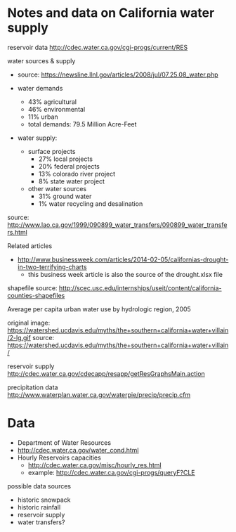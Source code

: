 # Notes and data on California water supply

reservoir data
http://cdec.water.ca.gov/cgi-progs/current/RES

water sources & supply
  
  + source: https://newsline.llnl.gov/articles/2008/jul/07.25.08_water.php

  + water demands
    + 43% agricultural
    + 46% environmental
    + 11% urban
    + total demands: 79.5 Million Acre-Feet

  + water supply:
    + surface projects
      - 27% local projects
      - 20% federal projects
      - 13% colorado river project
      - 8% state water project
    + other water sources
      - 31% ground water
      - 1% water recycling and desalination

source: http://www.lao.ca.gov/1999/090899_water_transfers/090899_water_transfers.html


Related articles
  + http://www.businessweek.com/articles/2014-02-05/californias-drought-in-two-terrifying-charts
    - this business week article is also the source of the drought.xlsx file


shapefile source:
  http://scec.usc.edu/internships/useit/content/california-counties-shapefiles

Average per capita urban water use by hydrologic region, 2005

original image: https://watershed.ucdavis.edu/myths/the+southern+california+water+villain/2-lg.gif
source: https://watershed.ucdavis.edu/myths/the+southern+california+water+villain/


reservoir supply
  http://cdec.water.ca.gov/cdecapp/resapp/getResGraphsMain.action

precipitation data
  http://www.waterplan.water.ca.gov/waterpie/precip/precip.cfm

# Data
+ Department of Water Resources 
+ http://cdec.water.ca.gov/water_cond.html
+ Hourly Reservoirs capacities
  - http://cdec.water.ca.gov/misc/hourly_res.html
  - example: http://cdec.water.ca.gov/cgi-progs/queryF?CLE


possible data sources
  + historic snowpack
  + historic rainfall
  + reservoir supply
  + water transfers?


